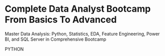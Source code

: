 # Complete Data Analyst Bootcamp From Basics To Advanced


Master Data Analysis: Python, Statistics, EDA, Feature Engineering, Power BI, and SQL Server in Comprehensive Bootcamp

PYTHON



